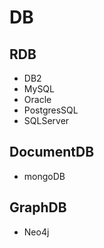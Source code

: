 # DB

## RDB
* DB2
* MySQL
* Oracle
* PostgresSQL
* SQLServer

## DocumentDB
* mongoDB

## GraphDB
* Neo4j
